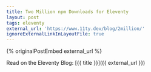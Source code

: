 ```yaml
---
title: Two Million npm Downloads for Eleventy
layout: post
tags: eleventy
external_url: 'https://www.11ty.dev/blog/2million/'
ignoreExternalLinkInLayoutFile: true
---
```

{% originalPostEmbed external_url %}

Read on the Eleventy Blog: [{{ title }}]({{ external_url }})

